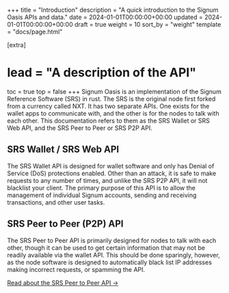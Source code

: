+++
title = "Introduction"
description = "A quick introduction to the Signum Oasis APIs and data."
date = 2024-01-01T00:00:00+00:00
updated = 2024-01-01T00:00:00+00:00
draft = true
weight = 10
sort_by = "weight"
template = "docs/page.html"

[extra]
# lead = "A description of the API"
toc = true
top = false
+++
Signum Oasis is an implementation of the Signum Reference Software (SRS) in rust.
The SRS is the original node first forked from a currency
called NXT. It has two separate APIs. One exists for the wallet apps to communicate
with, and the other is for the nodes to talk with each other. This documentation
refers to them as the SRS Wallet or SRS Web API, and the SRS Peer to Peer or SRS P2P API.

## SRS Wallet / SRS Web API

The SRS Wallet API is designed for wallet software and only has Denial of Service (DoS)
protections enabled. Other than an attack, it is safe to make requests to any number
of times, and unlike the SRS P2P API, it will not blacklist your client. The primary
purpose of this API is to allow the management of individual Signum accounts,
sending and receiving transactions, and other user tasks.

<!-- [Read about the Wallet API →](../srs-wallet) -->

## SRS Peer to Peer (P2P) API

The SRS Peer to Peer API is primarily designed for nodes to talk with each other,
though it can be used to get certain information that may not be readily available via
the wallet API. This should be done sparingly, however, as the node software is designed
to automatically black list IP addresses making incorrect requests, or spamming
the API.

[Read about the SRS Peer to Peer API →](../srs-p2p)
